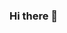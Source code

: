 ### Hi there 👋

<!--
**mrskaneva/mrskaneva** is a ✨ _special_ ✨ repository because its `README.md` (this file) appears on your GitHub profile.

Here are some ideas to get you started:

- 🔭 I’m currently working on my first project!
- 🌱 I’m currently learning front-end development
- 👯 I’m looking to collaborate on my upcoming projects
- 🤔 I’m looking for help with my code..
- 💬 Ask me about anything
- 📫 How to reach me: mrskaneva@gmail.com
- 😄 Pronouns: she/her
- ⚡ Fun fact: loading...
-->
